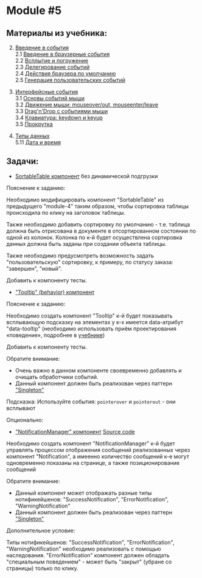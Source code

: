 # Module #5

## Материалы из учебника:

2. [Введение в события](https://learn.javascript.ru/events)  
    2.1 [Введение в браузерные события](https://learn.javascript.ru/introduction-browser-events)  
    2.2 [Всплытие и погружение](https://learn.javascript.ru/bubbling-and-capturing)  
    2.3 [Делегирование событий](https://learn.javascript.ru/event-delegation)  
    2.4 [Действия браузера по умолчанию](https://learn.javascript.ru/default-browser-action)  
    2.5 [Генерация пользовательских событий](https://learn.javascript.ru/dispatch-events)  
        
3. [Интерфейсные события](https://learn.javascript.ru/event-details)  
    3.1 [Основы событий мыши](https://learn.javascript.ru/mouse-events-basics)  
    3.2 [Движение мыши: mouseover/out, mouseenter/leave](https://learn.javascript.ru/mousemove-mouseover-mouseout-mouseenter-mouseleave)  
    3.3 [Drag'n'Drop с событиями мыши](https://learn.javascript.ru/mouse-drag-and-drop)  
    3.4 [Клавиатура: keydown и keyup](https://learn.javascript.ru/keyboard-events)  
    3.5 [Прокрутка](https://learn.javascript.ru/onscroll)  

5. [Типы данных](https://learn.javascript.ru/data-types)  
    5.11 [Дата и время](https://learn.javascript.ru/date)  

## Задачи: 

* [SortableTable компонент](https://glitch.com/edit/#!/aromatic-substantial-jump) без динамической подгрузки

Пояснение к заданию:  

Необходимо модифицировать компонент "SortableTable" из предыдущего "module-4" таким образом, чтобы сортировка таблицы
происходила по клику на заголовок таблицы.

Также необходимо добавить сортировку по умолчанию - т.е. таблица должна быть отрисована в документе в отсортированном
состоянии по одной из колонок. Колонка по к-й будет осуществлена сортировка данных должна быть заданы при создании
объекта таблицы. 

Также необходимо предусмотреть возможность задать "пользовательскую" сортировку, к примеру, 
по статусу заказа: "завершен", "новый". 

Добавить к компоненту тесты.

* ["Tooltip" (behavior) компонент](https://glitch.com/edit/#!/tooltip-learn-javascript)

Пояснение к заданию:

Необходимо создать компонент "Tooltip" к-й будет показывать всплывающую подсказку на элементах у к-х имеется data-атрибут
"data-tooltip" (необходимо использовать приём проектирования «поведение», 
подробнее в [учебнике](https://learn.javascript.ru/event-delegation#priyom-proektirovaniya-povedenie))

Добавить к компоненту тесты.

Обратите внимание: 
* Очень важно в данном компоненте своевременно добавлять и очищать обработчики событий.
* Данный компонент должен быть реализован через паттерн 
["Singleton"](https://ru.wikipedia.org/wiki/%D0%9E%D0%B4%D0%B8%D0%BD%D0%BE%D1%87%D0%BA%D0%B0_%28%D1%88%D0%B0%D0%B1%D0%BB%D0%BE%D0%BD_%D0%BF%D1%80%D0%BE%D0%B5%D0%BA%D1%82%D0%B8%D1%80%D0%BE%D0%B2%D0%B0%D0%BD%D0%B8%D1%8F%29)   

Подсказка:
Используйте события: `pointerover` и  `pointerout` - они всплывают

Опционально:

* ["NotificationManager" компонент](https://shadow-childlike-record.glitch.me/notification-manager/)
[Source code](https://glitch.com/edit/#!/shadow-childlike-record)

Необходимо создать компонент "NotificationManager" к-й будет управлять процессом отображения сообщений реализованных через компонент 
"Notification", а имеенно количество сообщений к-е могут одновременно показаны на странице, а также позиционирование сообщений 

Обратите внимание:

* Данный компонент может отображать разные типы нотификейшенов: "SuccessNotification", "ErrorNotification", "WarningNotification" 
* Данный компонент должен быть реализован через паттерн 
["Singleton"](https://ru.wikipedia.org/wiki/%D0%9E%D0%B4%D0%B8%D0%BD%D0%BE%D1%87%D0%BA%D0%B0_%28%D1%88%D0%B0%D0%B1%D0%BB%D0%BE%D0%BD_%D0%BF%D1%80%D0%BE%D0%B5%D0%BA%D1%82%D0%B8%D1%80%D0%BE%D0%B2%D0%B0%D0%BD%D0%B8%D1%8F%29)  

Дополнительное условие:

Типы нотификейшенов: "SuccessNotification", "ErrorNotification", "WarningNotification" необходимо реализовать с помощью
наследования. "ErrorNotification" компонент должен обладать "специальным поведением" - 
может быть "закрыт" (убране со страницы) только по клику. 

